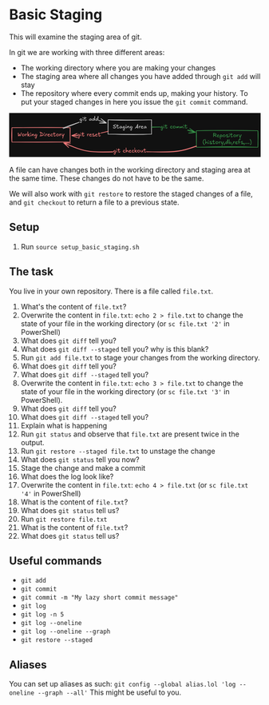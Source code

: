 # Basic Staging

This will examine the staging area of git.

In git we are working with three different areas:

* The working directory where you are making your changes
* The staging area where all changes you have added through `git add` will stay
* The repository where every commit ends up, making your history. To put your staged changes in here you issue the `git commit` command.

![git areas](./images/git_basics-areas.png)


A file can have changes both in the working directory and staging area at the same time.
These changes do not have to be the same.

We will also work with `git restore` to restore the staged changes of a file, and `git checkout` to return a file to a previous state.

## Setup

1. Run `source setup_basic_staging.sh`

## The task

You live in your own repository. There is a file called `file.txt`.

1. What's the content of `file.txt`?
2. Overwrite the content in `file.txt`: `echo 2 > file.txt` to change the state of your file in the working directory (or `sc file.txt '2'` in PowerShell)
3. What does `git diff` tell you?
4. What does `git diff --staged` tell you? why is this blank?
5. Run `git add file.txt` to stage your changes from the working directory.
6. What does `git diff` tell you?
7. What does `git diff --staged` tell you?
8. Overwrite the content in `file.txt`: `echo 3 > file.txt` to change the state of your file in the working directory (or `sc file.txt '3'` in PowerShell).
9. What does `git diff` tell you?
10. What does `git diff --staged` tell you?
11. Explain what is happening
12. Run `git status` and observe that `file.txt` are present twice in the output.
13. Run `git restore --staged file.txt` to unstage the change
14. What does `git status` tell you now?
15. Stage the change and make a commit
16. What does the log look like?
17. Overwrite the content in `file.txt`: `echo 4 > file.txt` (or `sc file.txt '4'` in PowerShell)
18. What is the content of `file.txt`?
19. What does `git status` tell us?
20. Run `git restore file.txt`
21. What is the content of `file.txt`?
22. What does `git status` tell us?

## Useful commands

- `git add`
- `git commit`
- `git commit -m "My lazy short commit message"`
- `git log`
- `git log -n 5`
- `git log --oneline`
- `git log --oneline --graph`
- `git restore --staged`

## Aliases

You can set up aliases as such:
`git config --global alias.lol 'log --oneline --graph --all'`
This might be useful to you.
